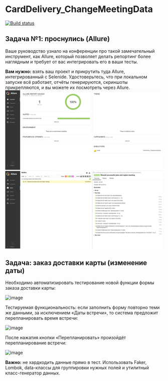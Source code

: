 # CardDelivery_ChangeMeetingData
[![Build status](https://ci.appveyor.com/api/projects/status/3r89hnqhykla1mpy/branch/main?svg=true)](https://ci.appveyor.com/project/Ntetikova/carddelivery-changemeetingdata/branch/main)
## Задача №1: проснулись (Allure)
Ваше руководство узнало на конференции про такой замечательный инструмент, как Allure, который позволяет делать репортинг более наглядным и требует от вас интегрировать его в ваши тесты.

**Вам нужно:** взять ваш проект и прикрутить туда Allure, интегрированный с Selenide. Удостоверьтесь, что при локальном запуске всё работает, отчёты генерируются, скриншоты прикрепляются, и вы можете их посмотреть через Allure.
![img.png](img.png) ![img_1.png](img_1.png)

## Задача: заказ доставки карты (изменение даты)
Необходимо автоматизировать тестирование новой функции формы заказа доставки карты:

![image](https://github.com/Ntetikova/CardDelivery_ChangeMeetingData/assets/121807872/acb7ad2a-a22f-4249-ad0e-c03acc5b2015)

Тестируемая функциональность: если заполнить форму повторно теми же данными, за исключением «Даты встречи», то система предложит перепланировать время встречи:

![image](https://github.com/Ntetikova/CardDelivery_ChangeMeetingData/assets/121807872/c9af12d1-5591-446d-a932-9c2b4d665dc6)

После нажатия кнопки «Перепланировать» произойдёт перепланирование встречи:

![image](https://github.com/Ntetikova/CardDelivery_ChangeMeetingData/assets/121807872/1f8c3c42-54f7-4896-94b3-169ef33a3bdc)

**Важно:** не хардкодить данные прямо в тест. Использовать Faker, Lombok, data-классы для группировки нужных полей и утилитный класс-генератор данных.
